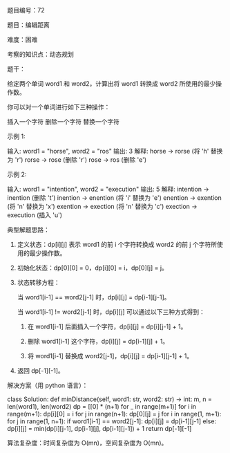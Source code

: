 题目编号：72

题目：编辑距离

难度：困难

考察的知识点：动态规划

题干：

给定两个单词 word1 和 word2，计算出将 word1 转换成 word2 所使用的最少操作数。

你可以对一个单词进行如下三种操作：

插入一个字符
删除一个字符
替换一个字符

示例 1:

输入: word1 = "horse", word2 = "ros"
输出: 3
解释: 
horse -> rorse (将 'h' 替换为 'r')
rorse -> rose (删除 'r')
rose -> ros (删除 'e')

示例 2:

输入: word1 = "intention", word2 = "execution"
输出: 5
解释: 
intention -> inention (删除 't')
inention -> enention (将 'i' 替换为 'e')
enention -> exention (将 'n' 替换为 'x')
exention -> exection (将 'n' 替换为 'c')
exection -> execution (插入 'u')

典型解题思路：

1. 定义状态：dp[i][j] 表示 word1 的前 i 个字符转换成 word2 的前 j 个字符所使用的最少操作数。

2. 初始化状态：dp[0][0] = 0，dp[i][0] = i，dp[0][j] = j。

3. 状态转移方程：

   当 word1[i-1] == word2[j-1] 时，dp[i][j] = dp[i-1][j-1]。

   当 word1[i-1] != word2[j-1] 时，dp[i][j] 可以通过以下三种方式得到：

   1. 在 word1[i-1] 后面插入一个字符，dp[i][j] = dp[i][j-1] + 1。

   2. 删除 word1[i-1] 这个字符，dp[i][j] = dp[i-1][j] + 1。

   3. 将 word1[i-1] 替换成 word2[j-1]，dp[i][j] = dp[i-1][j-1] + 1。

4. 返回 dp[-1][-1]。

解决方案（用 python 语言）：

class Solution:
    def minDistance(self, word1: str, word2: str) -> int:
        m, n = len(word1), len(word2)
        dp = [[0] * (n+1) for _ in range(m+1)]
        for i in range(m+1):
            dp[i][0] = i
        for j in range(n+1):
            dp[0][j] = j
        for i in range(1, m+1):
            for j in range(1, n+1):
                if word1[i-1] == word2[j-1]:
                    dp[i][j] = dp[i-1][j-1]
                else:
                    dp[i][j] = min(dp[i][j-1], dp[i-1][j], dp[i-1][j-1]) + 1
        return dp[-1][-1]

算法复杂度：时间复杂度为 O(mn)，空间复杂度为 O(mn)。
